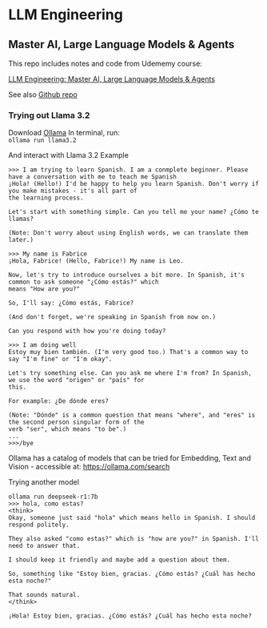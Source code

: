 # LLM Engineering
## Master AI, Large Language Models & Agents



This repo includes notes and code from Udememy course: 

[LLM Engineering: Master AI, Large Language Models & Agents](https://www.udemy.com/course/llm-engineering-master-ai-and-large-language-models/learn/lecture/46867711#overview)

See also [Github repo](https://github.com/ed-donner/llm_engineering/tree/main)


### Trying out Llama 3.2
Download [Ollama](https://ollama.com/download)
In terminal, run:  
```ollama run llama3.2```

And interact with Llama 3.2
Example
```
>>> I am trying to learn Spanish. I am a conmplete beginner. Please have a conversation with me to teach me Spanish
¡Hola! (Hello!) I'd be happy to help you learn Spanish. Don't worry if you make mistakes - it's all part of
the learning process.

Let's start with something simple. Can you tell me your name? ¿Cómo te llamas?

(Note: Don't worry about using English words, we can translate them later.)

>>> My name is Fabrice
¡Hola, Fabrice! (Hello, Fabrice!) My name is Leo.

Now, let's try to introduce ourselves a bit more. In Spanish, it's common to ask someone "¿Cómo estás?" which
means "How are you?"

So, I'll say: ¿Cómo estás, Fabrice?

(And don't forget, we're speaking in Spanish from now on.)

Can you respond with how you're doing today?

>>> I am doing well
Estoy muy bien también. (I'm very good too.) That's a common way to say "I'm fine" or "I'm okay".

Let's try something else. Can you ask me where I'm from? In Spanish, we use the word "origen" or "país" for
this.

For example: ¿De dónde eres?

(Note: "Dónde" is a common question that means "where", and "eres" is the second person singular form of the
verb "ser", which means "to be".)
...
>>>/bye
```

Ollama has a catalog of models that can be tried for Embedding, Text and Vision - accessible at: https://ollama.com/search


Trying another model
```
ollama run deepseek-r1:7b
>>> hola, como estas?
<think>
Okay, someone just said "hola" which means hello in Spanish. I should respond politely.

They also asked "como estas?" which is "how are you?" in Spanish. I'll need to answer that.

I should keep it friendly and maybe add a question about them.

So, something like "Estoy bien, gracias. ¿Cómo estás? ¿Cuál has hecho esta noche?"

That sounds natural.
</think>

¡Hola! Estoy bien, gracias. ¿Cómo estás? ¿Cuál has hecho esta noche?
```